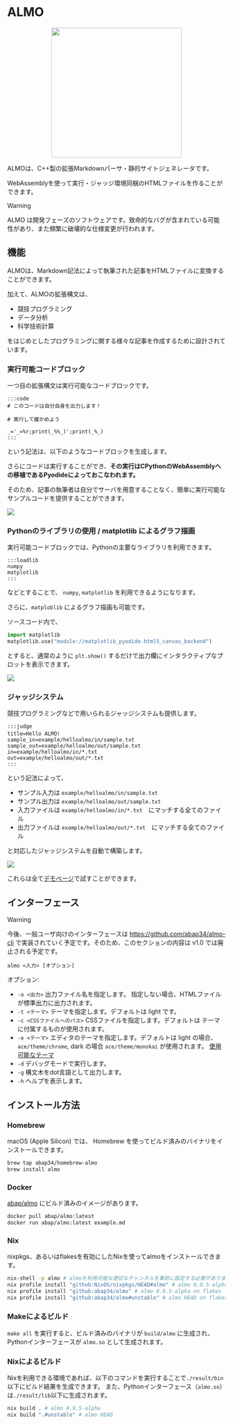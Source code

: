 # ALMO


<p align="center">
<img src="https://www.abap34.com/almo_logo.png" width="300px">
</p>


ALMOは、C++製の拡張Markdownパーサ・静的サイトジェネレータです。 

WebAssemblyを使って実行・ジャッジ環境同梱のHTMLファイルを作ることができます。

> [!warning]
> ALMO は開発フェーズのソフトウェアです。致命的なバグが含まれている可能性があり、また頻繁に破壊的な仕様変更が行われます。


## 機能

ALMOは、Markdown記法によって執筆された記事をHTMLファイルに変換することができます。

加えて、ALMOの拡張構文は、

- 競技プログラミング
- データ分析
- 科学技術計算

をはじめとしたプログラミングに関する様々な記事を作成するために設計されています。

### 実行可能コードブロック

一つ目の拡張構文は実行可能なコードブロックです。

```
:::code
# このコードは自分自身を出力します！　

# 実行して確かめよう

_='_=%r;print(_%%_)';print(_%_)
:::
```

という記法は、以下のようなコードブロックを生成します。

さらにコードは実行することができ、**その実行はCPythonのWebAssemblyへの移植であるPyodideによっておこなわれます。**

そのため、記事の執筆者は自分でサーバを用意することなく、簡単に実行可能なサンプルコードを提供することができます。

![](example/demo_code.gif)

### Pythonのライブラリの使用 / matplotlib によるグラフ描画

実行可能コードブロックでは、Pythonの主要なライブラリを利用できます。

```
:::loadlib
numpy
matplotlib
:::
```

などとすることで、 `numpy`, `matplotlib` を利用できるようになります。

さらに、`matploblib` によるグラフ描画も可能です。

ソースコード内で、　

```python
import matplotlib
matplotlib.use("module://matplotlib_pyodide.html5_canvas_backend")
```

とすると、通常のように `plt.show()` するだけで出力欄にインタラクティブなプロットを表示できます。

![](example/demo_plot.gif)

### ジャッジシステム

競技プログラミングなどで用いられるジャッジシステムも提供します。

```
:::judge
title=Hello ALMO!　　　                        
sample_in=example/helloalmo/in/sample.txt     
sample_out=example/helloalmo/out/sample.txt  
in=example/helloalmo/in/*.txt                 
out=example/helloalmo/out/*.txt               
:::
```

という記法によって、

- サンプル入力は `example/helloalmo/in/sample.txt` 
- サンプル出力は `example/helloalmo/out/sample.txt`
- 入力ファイルは `example/helloalmo/in/*.txt`　にマッチする全てのファイル
- 出力ファイルは `example/helloalmo/out/*.txt`　にマッチする全てのファイル

と対応したジャッジシステムを自動で構築します。

![](example/demo_judge.gif)


これらは全て[デモページ](https://www.abap34.com/almo.html)で試すことができます。


## インターフェース


> [!warning]
> 今後、一般ユーザ向けのインターフェースは https://github.com/abap34/almo-cli で実装されていく予定です。そのため、このセクションの内容は v1.0 では廃止される予定です。



`almo <入力> [オプション]`


オプション:

-  `-o <出力>`     出力ファイル名を指定します。 指定しない場合、HTMLファイルが標準出力に出力されます。
-  `-t <テーマ>`   テーマを指定します。デフォルトは light です。
-  `-c <CSSファイルへのパス>`   CSSファイルを指定します。デフォルトは テーマに付属するものが使用されます。
-  `-e <テーマ>`   エディタのテーマを指定します。デフォルトは light の場合、 `ace/theme/chrome`, dark の場合 `ace/theme/monokai` が使用されます。 [使用可能なテーマ](https://github.com/ajaxorg/ace/tree/master/src/theme)
-  `-d`            デバッグモードで実行します。 
-  `-g`            構文木をdot言語として出力します。
-  `-h`            ヘルプを表示します。


## インストール方法

### Homebrew

macOS (Apple Silicon) では、 Homebrew を使ってビルド済みのバイナリをインストールできます。

```bash
brew tap abap34/homebrew-almo
brew install almo
```

### Docker

[abap/almo](https://hub.docker.com/repository/docker/abap/almo/general) にビルド済みのイメージがあります。

```bash
docker pull abap/almo:latest
docker run abap/almo:latest example.md
```

### Nix

nixpkgs、あるいはflakesを有効にしたNixを使ってalmoをインストールできます。

```bash
nix-shell -p almo # almoを利用可能な適切なチャンネルを事前に設定する必要があります
nix profile install "github:NixOS/nixpkgs/HEAD#almo" # almo 0.9.5-alpha on nixpkgs-unstable
nix profile install "github:abap34/almo" # almo 0.9.5-alpha on flakes
nix profile install "github:abap34/almo#unstable" # almo HEAD on flakes
```

### Makeによるビルド

`make all` を実行すると、ビルド済みのバイナリが `build/almo` に生成され、 Pythonインターフェースが `almo.so` として生成されます。

### Nixによるビルド

Nixを利用できる環境であれば、以下のコマンドを実行することで`./result/bin`以下にビルド結果を生成できます。
また、Pythonインターフェース（`almo.so`）は`./result/lib`以下に生成されます。

```bash
nix build . # almo 0.9.5-alpha
nix build ".#unstable" # almo HEAD
```

